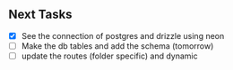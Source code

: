## Next Tasks

- [x] See the connection of postgres and drizzle using neon
- [ ] Make the db tables and add the schema (tomorrow)
- [ ] update the routes (folder specific) and dynamic
